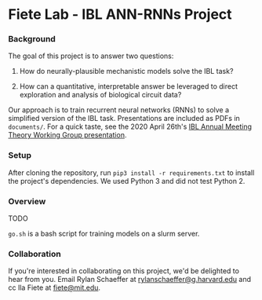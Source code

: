 # Fiete Lab - IBL ANN-RNNs Project

### Background

The goal of this project is to answer two questions:

1. How do neurally-plausible mechanistic models solve the IBL task?

2. How can a quantitative, interpretable answer be leveraged to direct 
exploration and analysis of biological circuit data?

Our approach is to train recurrent neural networks (RNNs) to solve a simplified
version of the IBL task. Presentations are included as PDFs in `documents/`.
For a quick taste, see the 2020 April 26th's [IBL Annual Meeting Theory Working Group
presentation](documents/ibl_20200426_annual_meeting/IBL-Annual-Meeting-Theory-WG.pdf).

### Setup
After cloning the repository, run `pip3 install -r requirements.txt` to install
the project's dependencies. We used Python 3 and did not test Python 2.

### Overview
TODO

`go.sh` is a bash script for training models on a slurm server.

### Collaboration
If you're interested in collaborating on this project, we'd be delighted to hear from you. Email Rylan Schaeffer at rylanschaeffer@g.harvard.edu and cc Ila Fiete at fiete@mit.edu.


